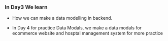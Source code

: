 ### In Day3 We learn 

* How we can make a data modelling in backend.

* In Day 4 for practice Data Modals, we make a data modals for ecommerce website and hosptal management system for more practice 


